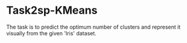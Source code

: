# Task2sp-KMeans
The task is to predict the optimum number of clusters and
represent it visually from the given 'Iris' dataset.
